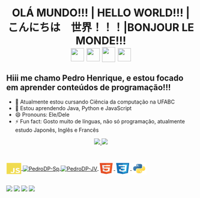   <h1 align="center"> OLÁ MUNDO!!! | HELLO WORLD!!! |<br>
  こんにちは　世界！！！|BONJOUR LE MONDE!!!<br>
  <img align="center" alt"Brazil-Icon" height="35" width="35" src="https://cdn3.iconfinder.com/data/icons/world-flags-flat-and-vectorised/62/brazil-256.png">
  <img align="center" alt"United-Kingdom-Icon" height="35" width="35" src="https://cdn4.iconfinder.com/data/icons/world-flags-rounded/900/uk_united_kingdom_britain_british_flag-256.png">
  <img align="center" alt"Japan-Icon" height="40" width="35" src="https://cdn1.iconfinder.com/data/icons/flags-free/64/Flags_Flag_Country_National_Symbol_Japan-256.png">
  <img align="center" alt"France-Icon" height="35" width="35" src="https://cdn4.iconfinder.com/data/icons/world-flags-rounded/900/france_french_national_country_flag-256.png">
</h1>

  
<h2>Hiii me chamo Pedro Henrique, e estou focado em aprender conteúdos de programação!!!</h2>

- 🔭 Atualmente estou cursando Ciência da computação na UFABC
- 🌱 Estou aprendendo Java, Python e JavaScript
- 😄 Pronouns: Ele/Dele
- ⚡ Fun fact: Gosto muito de línguas, não só programação, atualmente estudo Japonês, Inglês e Francês

<div align="center">
  <a href="https://github.com/PedroHenriquedp">
  <img height="180em" src="https://github-readme-stats.vercel.app/api?username=PedroHenriquedp&show_icons=true&theme=tokyonight&include_all_commits=true&count_private=true"/>
  <img height="180em" src="https://github-readme-stats.vercel.app/api/top-langs/?username=PedroHenriquedp&layout=compact&langs_count=7&theme=tokyonight"/>
</div>

  ##
  
<div style="display: inline_block"><br>
  <img align="center" alt="PedroDP-Js" height="30" width="40" src="https://raw.githubusercontent.com/devicons/devicon/master/icons/javascript/javascript-plain.svg">
  <img align="center" alt="PedroDP-Sp" height="40" width="40" src="https://cdn.jsdelivr.net/gh/devicons/devicon/icons/spring/spring-original-wordmark.svg">
  <img align="center" alt="PedroDP-JV" height="40" width="40" src="https://cdn.jsdelivr.net/gh/devicons/devicon/icons/java/java-original-wordmark.svg"/>
  <img align="center" alt="PedroDP-HTML" height="30" width="40" src="https://raw.githubusercontent.com/devicons/devicon/master/icons/html5/html5-original.svg">
  <img align="center" alt="PedroDP-CSS" height="30" width="40" src="https://raw.githubusercontent.com/devicons/devicon/master/icons/css3/css3-original.svg">
  <img align="center" alt="PedroDP-Python" height="30" width="40" src="https://raw.githubusercontent.com/devicons/devicon/master/icons/python/python-original.svg">
</div>
  
  ##
  
  <div>
  <a href="https://www.instagram.com/hanzo.kaguya/" target="_blank"><img src="https://img.shields.io/badge/-Instagram-%23E4405F?style=for-the-badge&logo=instagram&logoColor=white" target="_blank"></a>
  <a href = "mailto:contato.pedrohenriquedp@gmail.com"><img src="https://img.shields.io/badge/-Gmail-%23333?style=for-the-badge&logo=gmail&logoColor=white" target="_blank"></a>
  <a href="https://www.linkedin.com/in/pedro-henrique-dp/" target="_blank"><img src="https://img.shields.io/badge/-LinkedIn-%230077B5?style=for-the-badge&logo=linkedin&logoColor=white" target="_blank"></a> 
      <a href="https://api.whatsapp.com/send?phone=5511968500707&text=Me chame a qualquer momento, responderei o mais rápido possível :D" target="_blank"><img src="https://img.shields.io/badge/WhatsApp-25D366?style=for-the-badge&logo=whatsapp&logoColor=white" target="_blank"></a> 
  </div>
